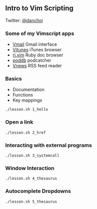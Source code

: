 
## Intro to Vim Scripting 

Twitter: [@danchoi](https://twitter.com/danchoi)

### Some of my Vimscript apps

* [Vmail](http://danielchoi.com/software/vmail.html) Gmail interface
* [Vitunes](http://danielchoi.com/software/vitunes.html) iTunes browser
* [ri.vim](http://danielchoi.com/software/ri_vim.html) Ruby doc browser
* [poddb](http://danielchoi.com/software/poddb_client.html) podcatcher
* [Vnews](http://danielchoi.com/software/vnews.html) RSS feed reader

### Basics

* Documentation 
* Functions
* Key mappings

```
./lesson.sh 1_hello
```

### Open a link
  
```
./lesson.sh 2_href
```

### Interacting with external programs

```
./lesson.sh 3_systemcall
```

### Window Interaction

    ./lesson.sh 4_thesaurus

### Autocomplete Dropdowns

    ./lesson.sh 5_thesaurus

